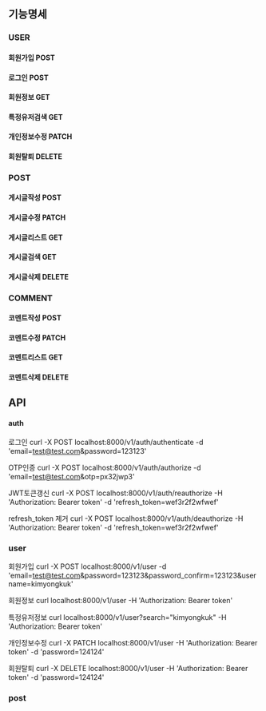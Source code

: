 ## 기능명세

### USER

#### 회원가입 POST

#### 로그인 POST

#### 회원정보 GET

#### 특정유저검색 GET

#### 개인정보수정 PATCH

#### 회원탈퇴 DELETE

### POST

#### 게시글작성 POST

#### 게시글수정 PATCH

#### 게시글리스트 GET

#### 게시글검색 GET

#### 게시글삭제 DELETE

### COMMENT

#### 코멘트작성 POST

#### 코멘트수정 PATCH

#### 코멘트리스트 GET

#### 코멘트삭제 DELETE

## API

#### auth

로그인
curl -X POST localhost:8000/v1/auth/authenticate -d 'email=test@test.com&password=123123'

OTP인증
curl -X POST localhost:8000/v1/auth/authorize -d 'email=test@test.com&otp=px32jwp3'

JWT토큰갱신
curl -X POST localhost:8000/v1/auth/reauthorize -H 'Authorization: Bearer token' -d 'refresh_token=wef3r2f2wfwef'

refresh_token 제거
curl -X POST localhost:8000/v1/auth/deauthorize -H 'Authorization: Bearer token' -d 'refresh_token=wef3r2f2wfwef'

### user

회원가입
curl -X POST localhost:8000/v1/user -d 'email=test@test.com&password=123123&password_confirm=123123&username=kimyongkuk'

회원정보
curl localhost:8000/v1/user -H 'Authorization: Bearer token'

특정유저정보
curl localhost:8000/v1/user?search="kimyongkuk" -H 'Authorization: Bearer token'

개인정보수정
curl -X PATCH localhost:8000/v1/user -H 'Authorization: Bearer token' -d 'password=124124'

회원탈퇴
curl -X DELETE localhost:8000/v1/user -H 'Authorization: Bearer token' -d 'password=124124'

### post
